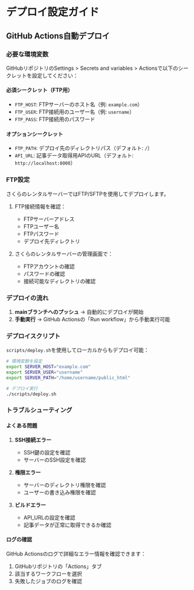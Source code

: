 # デプロイ設定ガイド

## GitHub Actions自動デプロイ

### 必要な環境変数

GitHubリポジトリのSettings > Secrets and variables > Actionsで以下のシークレットを設定してください：

#### 必須シークレット（FTP用）
- `FTP_HOST`: FTPサーバーのホスト名（例: `example.com`）
- `FTP_USER`: FTP接続用のユーザー名（例: `username`）
- `FTP_PASS`: FTP接続用のパスワード

#### オプションシークレット
- `FTP_PATH`: デプロイ先のディレクトリパス（デフォルト: `/`）
- `API_URL`: 記事データ取得用APIのURL（デフォルト: `http://localhost:8000`）

### FTP設定

さくらのレンタルサーバーではFTP/SFTPを使用してデプロイします。

1. FTP接続情報を確認：
   - FTPサーバーアドレス
   - FTPユーザー名
   - FTPパスワード
   - デプロイ先ディレクトリ

2. さくらのレンタルサーバーの管理画面で：
   - FTPアカウントの確認
   - パスワードの確認
   - 接続可能なディレクトリの確認

### デプロイの流れ

1. **mainブランチへのプッシュ** → 自動的にデプロイが開始
2. **手動実行** → GitHub Actionsの「Run workflow」から手動実行可能

### デプロイスクリプト

`scripts/deploy.sh`を使用してローカルからもデプロイ可能：

```bash
# 環境変数を設定
export SERVER_HOST="example.com"
export SERVER_USER="username"
export SERVER_PATH="/home/username/public_html"

# デプロイ実行
./scripts/deploy.sh
```

### トラブルシューティング

#### よくある問題

1. **SSH接続エラー**
   - SSH鍵の設定を確認
   - サーバーのSSH設定を確認

2. **権限エラー**
   - サーバーのディレクトリ権限を確認
   - ユーザーの書き込み権限を確認

3. **ビルドエラー**
   - API_URLの設定を確認
   - 記事データが正常に取得できるか確認

#### ログの確認

GitHub Actionsのログで詳細なエラー情報を確認できます：
1. GitHubリポジトリの「Actions」タブ
2. 該当するワークフローを選択
3. 失敗したジョブのログを確認 